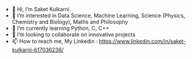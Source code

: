 - 👋 Hi, I’m Saket Kulkarni
- 👀 I’m interested in Data Science, Machine Learning, Science (Physics, Chemistry and Biology), Maths and Philosophy
- 🌱 I’m currently learning Python, C, C++
- 💞️ I’m looking to collaborate on innovative projects
- 📫 How to reach me, My Linkedin : https://www.linkedin.com/in/saket-kulkarni-b17036236/

<!---
StrangeCoder1729/StrangeCoder1729 is a ✨ special ✨ repository because its `README.md` (this file) appears on your GitHub profile.
You can click the Preview link to take a look at your changes.
--->
